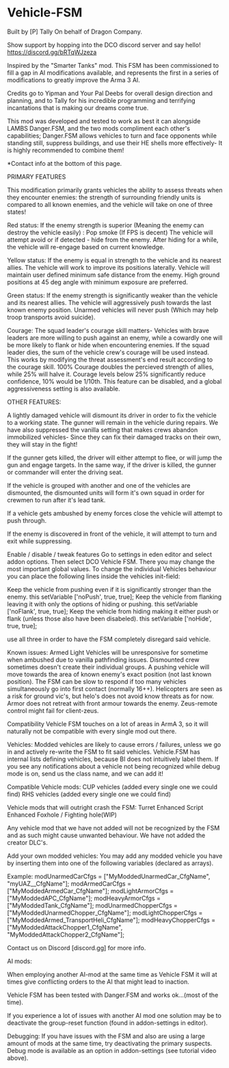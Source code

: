 # Vehicle-FSM

Built by [P] Tally On behalf of Dragon Company.

Show support by hopping into the DCO discord server and say hello!
https://discord.gg/bRTqWJzeza



Inspired by the "Smarter Tanks" mod. This FSM has been commissioned to fill a gap in AI modifications available, and represents the first in a series of modifications to greatly improve the Arma 3 AI.

Credits go to Yipman and Your Pal Deebs for overall design direction and planning, and to Tally for his incredible programming and terrifying incantations that is making our dreams come true.

This mod was developed and tested to work as best it can alongside LAMBS Danger.FSM, and the two mods compliment each other's capabilities; Danger.FSM allows vehicles to turn and face opponents while standing still, suppress buildings, and use their HE shells more effectively- It is highly recommended to combine them!


*Contact info at the bottom of this page.



PRIMARY FEATURES


This modification primarily grants vehicles the ability to assess threats when they encounter enemies: the strength of surrounding friendly units is compared to all known enemies, and the vehicle will take on one of three states!


Red status:
If the enemy strength is superior (Meaning the enemy can destroy the vehicle easily) :
Pop smoke (If FPS is decent)
The vehicle will attempt avoid or if detected - hide from the enemy.
After hiding for a while, the vehicle will re-engage based on current knowledge.

Yellow status:
If the enemy is equal in strength to the vehicle and its nearest allies.
The vehicle will work to improve its positions laterally.
Vehicle will maintain user defined minimum safe distance from the enemy.
High ground positions at 45 deg angle with minimum exposure are preferred.

Green status:
If the enemy strength is significantly weaker than the vehicle and its nearest allies.
The vehicle will aggressively push towards the last known enemy position.
Unarmed vehicles will never push (Which may help troop transports avoid suicide).

Courage:
The squad leader's courage skill matters- Vehicles with brave leaders are more willing to push against an enemy, while a cowardly one will be more likely to flank or hide when encountering enemies.
If the squad leader dies, the sum of the vehicle crew's courage will be used instead.
This works by modifying the threat assessment's end result according to the courage skill.
100% Courage doubles the percieved strength of allies, while 25% will halve it.
Courage levels below 25% significantly reduce confidence, 10% would be 1/10th.
This feature can be disabled, and a global aggressiveness setting is also available.




OTHER FEATURES:


A lightly damaged vehicle will dismount its driver in order to fix the vehicle to a working state. The gunner will remain in the vehicle during repairs.
We have also suppressed the vanilla setting that makes crews abandon immobilized vehicles- Since they can fix their damaged tracks on their own, they will stay in the fight!

If the gunner gets killed, the driver will either attempt to flee, or will jump the gun and engage targets. In the same way, if the driver is killed, the gunner or commander will enter the driving seat.

If the vehicle is grouped with another and one of the vehicles are dismounted, the dismounted units will form it's own squad in order for crewmen to run after it's lead tank.

If a vehicle gets ambushed by enemy forces close the vehicle will attempt to push through.

If the enemy is discovered in front of the vehicle, it will attempt to turn and exit while suppressing.



Enable / disable / tweak features
Go to settings in eden editor and select addon options. Then select DCO Vehicle FSM. There you may change the most important global values.
To change the individual Vehicles behaviour you can place the following lines inside the vehicles init-field:

Keep the vehicle from pushing even if it is significantly stronger than the enemy.
this setVariable ['noPush',    true, true]; 
Keep the vehicle from flanking leaving it with only the options of hiding or pushing.
this setVariable ['noFlank',   true, true]; 
Keep the vehicle from hiding making it either push or flank (unless those also have been disabeled).
this setVariable ['noHide',     true, true]; 

use all three in order to have the FSM completely disregard said vehicle.


Known issues:
Armed Light Vehicles will be unresponsive for sometime when ambushed due to vanilla pathfinding issues.
Dismounted crew sometimes doesn't create their individual groups.
A pushing vehicle will move towards the area of known enemy's exact position (not last known position).
The FSM can be slow to respond if too many vehicles simultaneously go into first contact (normally 16++).
Helicopters are seen as a risk for ground vic's, but helo's does not avoid know threats as for now.
Armor does not retreat with front armour towards the enemy.
Zeus-remote control might fail for client-zeus.


Compatibility
Vehicle FSM touches on a lot of areas in ArmA 3, so it will naturally not be compatible with every single mod out there.

Vehicles:
Modded vehicles are likely to cause errors / failures, unless we go in and actively re-write the FSM to fit said vehicles.
Vehicle.FSM has internal lists defining vehicles, because BI does not intuitively label them. If you see any notifications about a vehicle not being recognized while debug mode is on, send us the class name, and we can add it!


Compatible Vehicle mods:
CUP vehicles (added every single one we could find)
RHS vehicles (added every single one we could find)

Vehicle mods that will outright crash the FSM:
Turret Enhanced
Script Enhanced Foxhole / Fighting hole(WIP)

Any vehicle mod that we have not added will not be recognized by the FSM and as such might cause unwanted behaviour.
We have not added the creator DLC's.

Add your own modded vehicles:
You may add any modded vehicle you have by inserting them into one of the following variables (declared as arrays).

Example:
modUnarmedCarCfgs = ["MyModdedUnarmedCar_CfgName", "myUAZ__CfgName"]; 
modArmedCarCfgs = ["MyModdedArmedCar_CfgName"];
modLightArmorCfgs = ["MyModdedAPC_CfgName"];
modHeavyArmorCfgs = ["MyModdedTank_CfgName"];
modUnarmedChopperCfgs = ["MyModdedUnarmedChopper_CfgName"];
modLightChopperCfgs = ["MyModdedArmed_TransportHeli_CfgName"];
modHeavyChopperCfgs = ["MyModdedAttackChopper1_CfgName", "MyModdedAttackChopper2_CfgName"];

Contact us on Discord [discord.gg] for more info.

AI mods:

When employing another AI-mod at the same time as Vehicle FSM it will at times give conflicting orders to the AI that might lead to inaction.

Vehicle FSM has been tested with Danger.FSM and works ok...(most of the time).

If you experience a lot of issues with another AI mod one solution may be to deactivate the group-reset function (found in addon-settings in editor).

Debugging:
If you have issues with the FSM and also are using a large amount of mods at the same time, try deactivating the primary suspects.
Debug mode is available as an option in addon-settings (see tutorial video above).